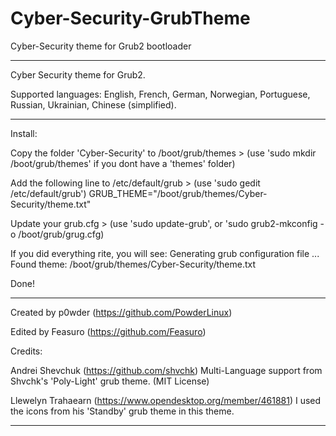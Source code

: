 # Cyber-Security-GrubTheme
Cyber-Security theme for Grub2 bootloader

____________________________________________________________________________

Cyber Security theme for Grub2.


Supported languages: English, French, German, Norwegian, Portuguese, Russian, Ukrainian, Chinese (simplified).

____________________________________________________________________________

Install:

Copy the folder 'Cyber-Security' to /boot/grub/themes >
(use 'sudo mkdir /boot/grub/themes' if you dont have a 'themes' folder)

Add the following line to /etc/default/grub >
(use 'sudo gedit /etc/default/grub')
GRUB_THEME="/boot/grub/themes/Cyber-Security/theme.txt"

Update your grub.cfg >
(use 'sudo update-grub', or 'sudo grub2-mkconfig -o /boot/grub/grug.cfg)

If you did everything rite, you will see:
Generating grub configuration file ...
Found theme: /boot/grub/themes/Cyber-Security/theme.txt

Done!

____________________________________________________________________________

Created by p0wder (https://github.com/PowderLinux)

Edited by Feasuro (https://github.com/Feasuro)


Credits:

Andrei Shevchuk (https://github.com/shvchk)
Multi-Language support from Shvchk's 'Poly-Light' grub theme.
(MIT License)

Llewelyn Trahaearn (https://www.opendesktop.org/member/461881)
I used the icons from his 'Standby' grub theme in this theme.

____________________________________________________________________________

